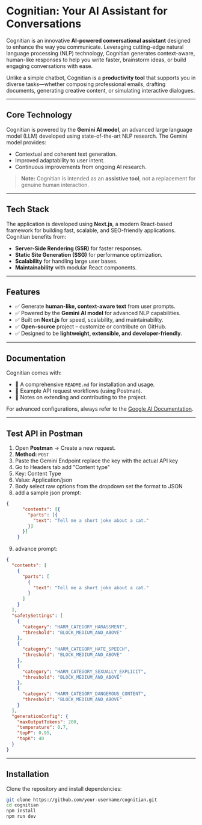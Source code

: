 # Cognitian: Your AI Assistant for Conversations  

Cognitian is an innovative **AI-powered conversational assistant** designed to enhance the way you communicate. Leveraging cutting-edge natural language processing (NLP) technology, Cognitian generates context-aware, human-like responses to help you write faster, brainstorm ideas, or build engaging conversations with ease.  

Unlike a simple chatbot, Cognitian is a **productivity tool** that supports you in diverse tasks—whether composing professional emails, drafting documents, generating creative content, or simulating interactive dialogues.  

---

## Core Technology  

Cognitian is powered by the **Gemini AI model**, an advanced large language model (LLM) developed using state-of-the-art NLP research. The Gemini model provides:  
- Contextual and coherent text generation.  
- Improved adaptability to user intent.  
- Continuous improvements from ongoing AI research.  

> **Note:** Cognitian is intended as an **assistive tool**, not a replacement for genuine human interaction.  

---

## Tech Stack  

The application is developed using **Next.js**, a modern React-based framework for building fast, scalable, and SEO-friendly applications. Cognitian benefits from:  

- **Server-Side Rendering (SSR)** for faster responses.  
- **Static Site Generation (SSG)** for performance optimization.  
- **Scalability** for handling large user bases.  
- **Maintainability** with modular React components.  

---

## Features  

- ✅ Generate **human-like, context-aware text** from user prompts.  
- ✅ Powered by the **Gemini AI model** for advanced NLP capabilities.  
- ✅ Built on **Next.js** for speed, scalability, and maintainability.  
- ✅ **Open-source** project – customize or contribute on GitHub.  
- ✅ Designed to be **lightweight, extensible, and developer-friendly**.  

---

## Documentation  

Cognitian comes with:  
- 📘 A comprehensive `README.md` for installation and usage.  
- 🔗 Example API request workflows (using Postman).  
- 📑 Notes on extending and contributing to the project.  

For advanced configurations, always refer to the [Google AI Documentation](https://ai.google.dev/docs).

---
## Test API in Postman
1. Open **Postman** → Create a new request.
2. **Method:** `POST`
3. Paste the Gemini Endpoint replace the key with the actual API key
4. Go to Headers tab add "Content type"
5. Key: Content Type
6. Value: Application/json
7. Body select raw options from the dropdown set the format to JSON
8. add a sample json prompt:  
```json
{
      "contents": [{
        "parts": [{
          "text": "Tell me a short joke about a cat."
        }]
      }]
    }
```
9. advance prompt: 

```json
{
  "contents": [
    {
      "parts": [
        {
          "text": "Tell me a short joke about a cat."
        }
      ]
    }
  ],
  "safetySettings": [
    {
      "category": "HARM_CATEGORY_HARASSMENT",
      "threshold": "BLOCK_MEDIUM_AND_ABOVE"
    },
    {
      "category": "HARM_CATEGORY_HATE_SPEECH",
      "threshold": "BLOCK_MEDIUM_AND_ABOVE"
    },
    {
      "category": "HARM_CATEGORY_SEXUALLY_EXPLICIT",
      "threshold": "BLOCK_MEDIUM_AND_ABOVE"
    },
    {
      "category": "HARM_CATEGORY_DANGEROUS_CONTENT",
      "threshold": "BLOCK_MEDIUM_AND_ABOVE"
    }
  ],
  "generationConfig": {
    "maxOutputTokens": 200,
    "temperature": 0.7,
    "topP": 0.95,
    "topK": 40
  }
}

```
---

## Installation  

Clone the repository and install dependencies:  

```bash
git clone https://github.com/your-username/cognitian.git
cd cognitian
npm install
npm run dev
